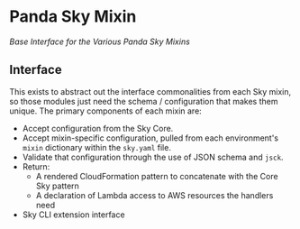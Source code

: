 # Panda Sky Mixin
_Base Interface for the Various Panda Sky Mixins_

## Interface
This exists to abstract out the interface commonalities from each Sky mixin, so those modules just need the schema / configuration that makes them unique.  The primary components of each mixin are:

- Accept configuration from the Sky Core.
- Accept mixin-specific configuration, pulled from each environment's `mixin` dictionary within the `sky.yaml` file.
- Validate that configuration through the use of JSON schema and `jsck`.
- Return:
  - A rendered CloudFormation pattern to concatenate with the Core Sky pattern
  - A declaration of Lambda access to AWS resources the handlers need
- Sky CLI extension interface
